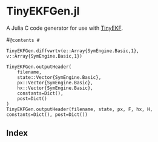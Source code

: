 # TinyEKFGen.jl

A Julia C code generator for use with [TinyEKF](https://github.com/simondlevy/TinyEKF).

#```@contents
#```

```@docs
TinyEKFGen.diffvwrtv(e::Array{SymEngine.Basic,1}, v::Array{SymEngine.Basic,1})

TinyEKFGen.outputHeader(
    filename,
    state::Vector{SymEngine.Basic},
    px::Vector{SymEngine.Basic},
    hx::Vector{SymEngine.Basic},
    constants=Dict(),
    post=Dict()
)
TinyEKFGen.outputHeader(filename, state, px, F, hx, H, constants=Dict(), post=Dict())
```


## Index

```@index
```

